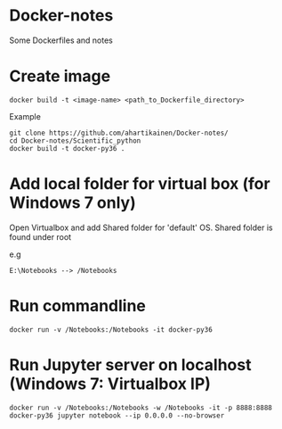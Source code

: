 # Docker-notes
Some Dockerfiles and notes

# Create image

    docker build -t <image-name> <path_to_Dockerfile_directory>

Example 

    git clone https://github.com/ahartikainen/Docker-notes/
    cd Docker-notes/Scientific_python
    docker build -t docker-py36 .
    
# Add local folder for virtual box (for Windows 7 only)

Open Virtualbox and add Shared folder for 'default' OS.
Shared folder is found under root

e.g

    E:\Notebooks --> /Notebooks

# Run commandline

    docker run -v /Notebooks:/Notebooks -it docker-py36
    
# Run Jupyter server on localhost (Windows 7: Virtualbox IP)

    docker run -v /Notebooks:/Notebooks -w /Notebooks -it -p 8888:8888 docker-py36 jupyter notebook --ip 0.0.0.0 --no-browser

    
